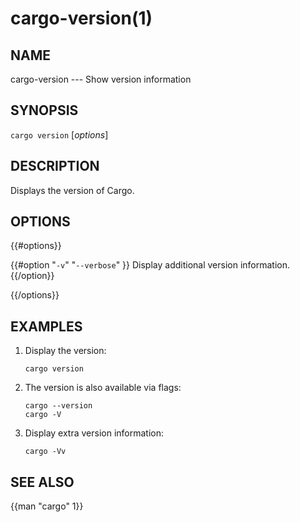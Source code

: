 # cargo-version(1)

## NAME

cargo-version --- Show version information

## SYNOPSIS

`cargo version` [_options_]

## DESCRIPTION

Displays the version of Cargo.

## OPTIONS

{{#options}}

{{#option "`-v`" "`--verbose`" }}
Display additional version information.
{{/option}}

{{/options}}

## EXAMPLES

1. Display the version:

       cargo version

2. The version is also available via flags:

       cargo --version
       cargo -V

3. Display extra version information:

       cargo -Vv

## SEE ALSO
{{man "cargo" 1}}
